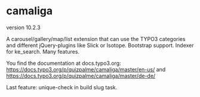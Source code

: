 # camaliga

version 10.2.3

A carousel/gallery/map/list extension that can use the TYPO3 categories and different jQuery-plugins like Slick or Isotope. 
Bootstrap support. Indexer for ke_search. Many features.

You find the documentation at docs.typo3.org:
https://docs.typo3.org/p/quizpalme/camaliga/master/en-us/
and
https://docs.typo3.org/p/quizpalme/camaliga/master/de-de/

Last feature: unique-check in build slug task.